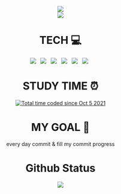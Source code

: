 <div align="center">
  
<img align="center" src="https://capsule-render.vercel.app/api?type=waving&color=gradient&customColorList=0,2,2,5,30&height=200&text=Introduce&align=center"></h1>
<br>
<a href="https://hits.seeyoufarm.com">
  <img src="https://hits.seeyoufarm.com/api/count/incr/badge.svg?url=https%3A%2F%2Fgithub.com%2FDevFrank9%2Fhit-counter&count_bg=%2379C83D&title_bg=%23555555&icon=&icon_color=%23E7E7E7&title=hits&edge_flat=false"/>
</a>

<h1 align="center">TECH 💻</h1>
<p align="center">
<img src="https://img.shields.io/badge/HTML5-E34F26?style=flat-square&logo=HTML5&logoColor=white"/></a> &nbsp
<img src="https://img.shields.io/badge/CSS3-1572B6?style=flat-square&logo=CSS3&logoColor=white"/></a> &nbsp
<img src="https://img.shields.io/badge/react-61DAFB?style=for-the-badge&logo=react&logoColor=black"></a> &nbsp
<img src="https://img.shields.io/badge/React-#61DAFB?style=for-the-badge&logo=React&logoColor=white"/></a> &nbsp
<img src="https://img.shields.io/badge/Node.js-339933?style=flat-square&logo=Node.js&logoColor=white"/></a> &nbsp
<img src="https://img.shields.io/badge/MongoDB-47A248?style=flat-square&logo=MongoDB&logoColor=white"/></a> &nbsp 
</p>

<h1 align="center">STUDY TIME ⏰</h1>
<a href="https://wakatime.com/@fab11908-f2ab-4476-8057-2f6505465ffb">
<img src="https://wakatime.com/badge/user/fab11908-f2ab-4476-8057-2f6505465ffb.svg" alt="Total time coded since Oct 5 2021" />
</a>

<h1 align="center">MY GOAL 🎯</h1>
<p align="center">every day commit & fill my commit progress</p>

<h1 align="center">Github Status</h1>
<img src="https://github-readme-stats.vercel.app/api?username=DevFrank9&show_icons=true&theme=dark"></img>
</div>

<!--
**DevFrank9/DevFrank9** is a ✨ _special_ ✨ repository because its `README.md` (this file) appears on your GitHub profile.

Here are some ideas to get you started:

- 🔭 I’m currently working on ...
- 👯 I’m looking to collaborate on ...
- 🤔 I’m looking for help with ...
- 💬 Ask me about ...
- 📫 How to reach me: ...
- 😄 Pronouns: ...
- ⚡ Fun fact: ...
-->
